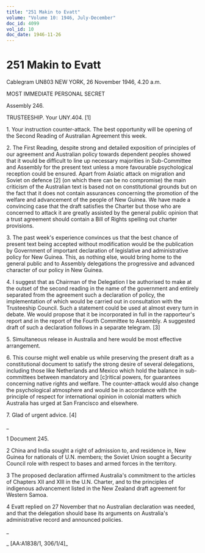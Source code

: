 ```yaml
---
title: "251 Makin to Evatt"
volume: "Volume 10: 1946, July-December"
doc_id: 4099
vol_id: 10
doc_date: 1946-11-26
---
```


# 251 Makin to Evatt

Cablegram UN803 NEW YORK, 26 November 1946, 4.20 a.m.

MOST IMMEDIATE PERSONAL SECRET

Assembly 246.

TRUSTEESHIP. Your UNY.404. [1]

1\. Your instruction counter-attack. The best opportunity will be opening of the Second Reading of Australian Agreement this week.

2\. The First Reading, despite strong and detailed exposition of principles of our agreement and Australian policy towards dependent peoples showed that it would be difficult to line up necessary majorities in Sub-Committee and Assembly for the present text unless a more favourable psychological reception could be ensured. Apart from Asiatic attack on migration and Soviet on defence [2] (on which there can be no compromise) the main criticism of the Australian text is based not on constitutional grounds but on the fact that it does not contain assurances concerning the promotion of the welfare and advancement of the people of New Guinea. We have made a convincing case that the draft satisfies the Charter but those who are concerned to attack it are greatly assisted by the general public opinion that a trust agreement should contain a Bill of Rights spelling out charter provisions.

3\. The past week's experience convinces us that the best chance of present text being accepted without modification would be the publication by Government of important declaration of legislative and administrative policy for New Guinea. This, as nothing else, would bring home to the general public and to Assembly delegations the progressive and advanced character of our policy in New Guinea.

4\. I suggest that as Chairman of the Delegation I be authorised to make at the outset of the second reading in the name of the government and entirely separated from the agreement such a declaration of policy, the implementation of which would be carried out in consultation with the Trusteeship Council. Such a statement could be used at almost every turn in debate. We would propose that it be incorporated in full in the rapporteur's report and in the report of the Fourth Committee to Assembly. A suggested draft of such a declaration follows in a separate telegram. [3]

5\. Simultaneous release in Australia and here would be most effective arrangement.

6\. This course might well enable us while preserving the present draft as a constitutional document to satisfy the strong desire of several delegations, including those like Netherlands and Mexico which hold the balance in sub-committees between mandatory and [c]ritical powers, for guarantees concerning native rights and welfare. The counter-attack would also change the psychological atmosphere and would be in accordance with the principle of respect for international opinion in colonial matters which Australia has urged at San Francisco and elsewhere.

7\. Glad of urgent advice. [4]

_

1 Document 245.

2 China and India sought a right of admission to, and residence in, New Guinea for nationals of U.N. members; the Soviet Union sought a Security Council role with respect to bases and armed forces in the territory.

3 The proposed declaration affirmed Australia's commitment to the articles of Chapters XII and XIII in the U.N. Charter, and to the principles of indigenous advancement listed in the New Zealand draft agreement for Western Samoa.

4 Evatt replied on 27 November that no Australian declaration was needed, and that the delegation should base its arguments on Australia's administrative record and announced policies.

_

_ [AA:A1838/1, 306/1/4]_
